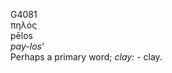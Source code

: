 <body>
  <p>G4081<br>  πηλός  <br> pēlos  <br><i>pay-los‘ </i><br>Perhaps a primary word; <i>clay:</i> - clay.<br></p>
 </body>